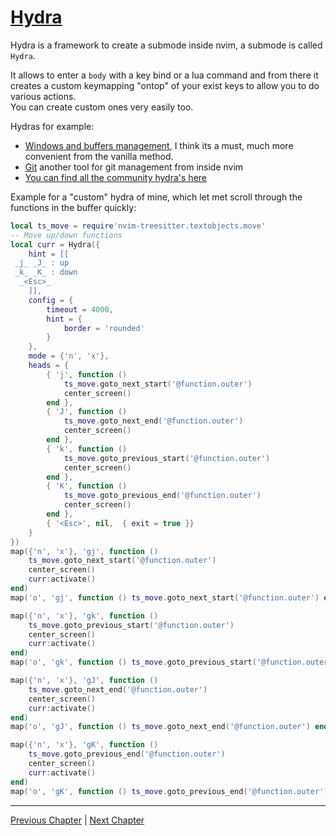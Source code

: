 # [Hydra](https://github.com/anuvyklack/hydra.nvim)
Hydra is a framework to create a submode inside nvim, a submode is called `Hydra`.

It allows to enter a `body` with a key bind or a lua command and from there it creates a custom keymapping "ontop" of your exist keys to allow you to do various actions. \
You can create custom ones very easily too.

Hydras for example:
* [Windows and buffers management](https://github.com/anuvyklack/hydra.nvim/wiki/Windows-and-buffers-management), I think its a must, much more convenient from the vanilla method.
* [Git](https://github.com/anuvyklack/hydra.nvim/wiki/Git) another tool for git management from inside nvim
* [You can find all the community hydra's here](https://github.com/anuvyklack/hydra.nvim/wiki)

Example for a "custom" hydra of mine, which let met scroll through the functions in the buffer quickly:
```lua
local ts_move = require'nvim-treesitter.textobjects.move'
-- Move up/down functions
local curr = Hydra({
	hint = [[
 _j_ _J_ : up
 _k_ _K_ : down
  _<Esc>_
	]],
	config = {
		timeout = 4000,
		hint = {
			border = 'rounded'
		}
	},
	mode = {'n', 'x'},
	heads = {
		{ 'j', function ()
			ts_move.goto_next_start('@function.outer')
			center_screen()
		end },
		{ 'J', function ()
			ts_move.goto_next_end('@function.outer')
			center_screen()
		end },
		{ 'k', function ()
			ts_move.goto_previous_start('@function.outer')
			center_screen()
		end },
		{ 'K', function ()
			ts_move.goto_previous_end('@function.outer')
			center_screen()
		end },
		{ '<Esc>', nil,  { exit = true }}
	}
})
map({'n', 'x'}, 'gj', function ()
	ts_move.goto_next_start('@function.outer')
	center_screen()
	curr:activate()
end)
map('o', 'gj', function () ts_move.goto_next_start('@function.outer') end)

map({'n', 'x'}, 'gk', function ()
	ts_move.goto_previous_start('@function.outer')
	center_screen()
	curr:activate()
end)
map('o', 'gk', function () ts_move.goto_previous_start('@function.outer') end)

map({'n', 'x'}, 'gJ', function ()
	ts_move.goto_next_end('@function.outer')
	center_screen()
	curr:activate()
end)
map('o', 'gJ', function () ts_move.goto_next_end('@function.outer') end)

map({'n', 'x'}, 'gK', function ()
	ts_move.goto_previous_end('@function.outer')
	center_screen()
	curr:activate()
end)
map('o', 'gK', function () ts_move.goto_previous_end('@function.outer') end)
```

---

[Previous Chapter](./13-debug.md) | [Next Chapter](./15-misc-and-summary.md)
